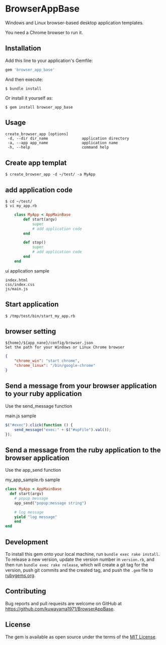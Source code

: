 # BrowserAppBase

Windows and Linux browser-based desktop application templates.

You need a Chrome browser to run it.

## Installation

Add this line to your application's Gemfile:

```ruby
gem 'browser_app_base'
```

And then execute:

    $ bundle install

Or install it yourself as:

    $ gem install browser_app_base

## Usage

    create_browser_app [options]
     -d, --dir dir_name               application directory
     -a, --app app_name               application name
     -h, --help                       command help


## Create app templat

    $ create_browser_app -d ~/test/ -a MyApp

## add application code
    $ cd ~/test/
    $ vi my_app.rb

```ruby
    class MyApp < AppMainBase
        def start(argv)
            super
            # add application code
        end

        def stop()
            super
            # add application code
        end
    end
```

ui application sample

    index.html
    css/index.css
    js/main.js

## Start application

```shell
$ /tmp/test/bin/start_my_app.rb
```

## browser setting

    ${home}/${app_nane}/config/browser.json
    Set the path for your Windows or Linux Chrome browser

```json
{
    "chrome_win": "start chrome",
    "chrome_linux": "/bin/google-chrome"
}
```

## Send a message from your browser application to your ruby application

Use the send_message function

main.js sample
```javascript
$("#exec").click(function () {
    send_message("exec:" + $("#upFile").val());
});

```

## Send a message from the ruby application to the browser application

Use the app_send function

my_app_sample.rb sample
```ruby
class MyApp < AppMainBase
  def start(argv)
    # popup message
    app_send("popup:message string")

    # log message
    yield "log message"
    end
end
```

## Development

To install this gem onto your local machine, run `bundle exec rake install`. To release a new version, update the version number in `version.rb`, and then run `bundle exec rake release`, which will create a git tag for the version, push git commits and the created tag, and push the `.gem` file to [rubygems.org](https://rubygems.org).

## Contributing

Bug reports and pull requests are welcome on GitHub at https://github.com/kuwayama1971/BrowserAppBase.

## License

The gem is available as open source under the terms of the [MIT License](https://opensource.org/licenses/MIT).
